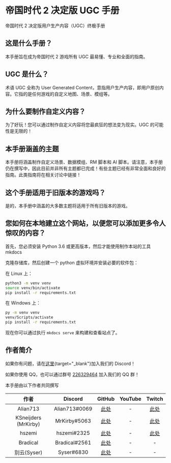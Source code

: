 # 帝国时代 2 决定版 UGC 手册

帝国时代 2 决定版用户生产内容（UGC）终极手册

## 这是什么手册？

本手册旨在成为帝国时代 2 游戏所有 UGC 最易懂、专业和全面的指南。

## UGC 是什么？

术语 UGC 全称为 User Generated Content，意指用户生产内容，即用户原创内容。它指的是任何游戏的自定义地图、场景、模组等。

## 为什么要制作自定义内容？

为了好玩！您可以通过制作自定义内容将您最疯狂的想法变为现实。UGC 的可能性是无限的！

## 本手册涵盖的主题

本手册将涵盖制作自定义场景、数据模组、RM 脚本和 AI 脚本。请注意，本手册仍在撰写中，因此目前并非所有主题都已完成！有些主题已经有非常全面和良好的指南。此类指南将在相关讨论中链接！

## 这个手册适用于旧版本的游戏吗？

是的，本手册中涵盖的大多数主题将适用于所有旧版本的游戏。

## 您如何在本地建立这个网站，以便您可以添加更多令人惊叹的内容？

首先，您必须安装 Python 3.6 或更高版本，然后才能使用制作本站的工具 mkdocs

克隆存储库，然后创建一个 python 虚拟环境并安装必要的软件包：

在 Linux 上：

```sh
python3 -m venv venv
source venv/bin/activate
pip install -r requirements.txt

```

在 Windows 上：

```sh
py -m venv venv
venv/Scripts/activate
pip install -r requirements.txt

```

现在你可以通过执行 `mkdocs serve` 来构建和查看站点了。

## 作者简介

如果你有问题，请在[这里](https://discord.gg/rNa6cUC76W "加入 All About UGC discord!"){target="\_blank"}加入我们的 Discord！

如果你使用 QQ，也可以通过群号 [226329464](https://qm.qq.com/cgi-bin/qm/qr?k=IW9q54kc033jwsReqxxXo_I-ZgRDNj0_&jump_from=webapi&authKey=8jCDhk6r5pbYFgWrKtHIWbz0G5/oszc3xfMXP4DJxVUnYCE/HB1NkkHZpDT2BvJh) 加入我们的 QQ 群！

本手册由以下作者共同撰写

|       **作者**       |  **Discord**  |                         **GitHub**                         | **YouTube** |                            **Twitch**                            |
| :------------------: | :-----------: | :--------------------------------------------------------: | :---------: | :--------------------------------------------------------------: |
|       Alian713       | Alian713#0069 |    [此处](https://github.com/Divy1211 "Alian's GitHub")    |      -      |     [此处](https://www.twitch.tv/Alian713 "Alian's Twitch")      |
| KSneijders (MrKirby) | MrKirby#5063  |  [此处](https://github.com/KSneijders "MrKirby's GitHub")  |      -      | [此处](https://www.twitch.tv/MrKirbyOfficial "MrKirby's Twitch") |
|        hszemi        |  hszemi#2325  |    [此处](https://github.com/HSZemi "HSZemi's GitHub")     |      -      |      [此处](https://www.twitch.tv/hszemi "HSZemi's Twitch")      |
|       Bradical       | Bradical#2561 | [此处](https://github.com/bradsmithee "Bradical's GitHub") |      -      |                                -                                 |
|     别云(Syser)      |  Syser#6830   |     [此处](https://github.com/iSyser "Syser's GitHub")     |      -      |                                -                                 |
